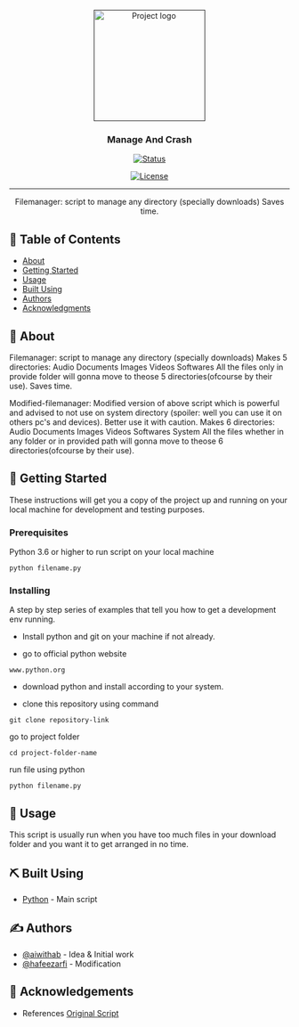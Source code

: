 <p align="center">
  <a href="" rel="noopener">
 <img width=200px height=200px src="#" alt="Project logo"></a>
</p>

<h3 align="center">Manage And Crash</h3>

<div align="center">

  [![Status](https://img.shields.io/badge/status-active-success.svg)]() 

  [![License](https://img.shields.io/badge/license-MIT-blue.svg)]()

</div>

---

<p align="center"> Filemanager: script to manage any directory (specially downloads)
Saves time.
    <br> 
</p>

## 📝 Table of Contents

- [About](#about)
- [Getting Started](#getting_started)
- [Usage](#usage)
- [Built Using](#built_using)
- [Authors](#authors)
- [Acknowledgments](#acknowledgement)

## 🧐 About <a name = "about"></a>
Filemanager: script to manage any directory (specially downloads)
  Makes 5 directories:
  Audio
  Documents
  Images
  Videos
  Softwares
All the files only in provide folder will gonna move to theose 5 directories(ofcourse by their use).
Saves time.

Modified-filemanager: Modified version of above script which is powerful and advised to not use on system directory (spoiler: well you can use it on others pc's and devices).
Better use it with caution.
  Makes 6 directories:
  Audio
  Documents
  Images
  Videos
  Softwares
  System
All the files whether in any folder or in provided path will gonna move to theose 6 directories(ofcourse by their use).

## 🏁 Getting Started <a name = "getting_started"></a>
These instructions will get you a copy of the project up and running on your local machine for development and testing purposes.
### Prerequisites

Python 3.6 or higher
to run script on your local machine
```
python filename.py
```

### Installing
A step by step series of examples that tell you how to get a development env running.

- Install python and git on your machine if not already.


- go to official python website
```
www.python.org
```

- download python and install according to your system.

- clone this repository using command

```
git clone repository-link
```

go to project folder

```
cd project-folder-name
```

run file using python

``` 
python filename.py 
```

## 🎈 Usage <a name="usage"></a>

This script is usually run when you have too much files in your download folder and you want it to get arranged in no time.

## ⛏️ Built Using <a name = "built_using"></a>

- [Python](https://www.python.org/) - Main script

## ✍️ Authors <a name = "authors"></a>

- [@aiwithab](https://github.com/aiwithab) - Idea & Initial work
- [@hafeezarfi](https://github.com/hafeezarfi) - Modification

## 🎉 Acknowledgements <a name = "acknowledgement"></a>

- References
[Original Script](https://github.com/aiwithab/Scripts/blob/master/DownloadedFilesManager.py)
